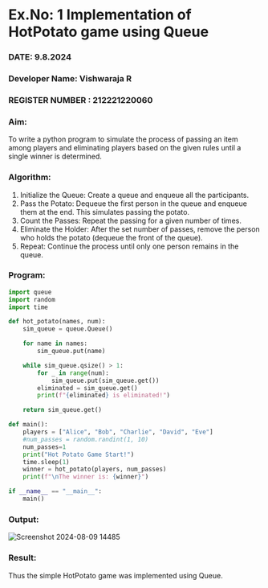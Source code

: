 # Ex.No: 1  Implementation of HotPotato game using Queue



### DATE: 9.8.2024                   

### Developer Name: Vishwaraja R
### REGISTER NUMBER : 212221220060



### Aim: 

To write a python program to simulate the process of passing an item among players and eliminating players based on the given rules until a single winner is determined.


### Algorithm:

1. Initialize the Queue: Create a queue and enqueue all the participants.
2. Pass the Potato: Dequeue the first person in the queue and enqueue them at the end. This simulates passing the potato.
3. Count the Passes: Repeat the passing for a given number of times.
4. Eliminate the Holder: After the set number of passes, remove the person who holds the potato (dequeue the front of the queue).
5. Repeat: Continue the process until only one person remains in the queue.



   
### Program:
```py
import queue
import random
import time

def hot_potato(names, num):
    sim_queue = queue.Queue()

    for name in names:
        sim_queue.put(name)

    while sim_queue.qsize() > 1:
        for _ in range(num):
            sim_queue.put(sim_queue.get())
        eliminated = sim_queue.get()
        print(f"{eliminated} is eliminated!")

    return sim_queue.get()

def main():
    players = ["Alice", "Bob", "Charlie", "David", "Eve"]
    #num_passes = random.randint(1, 10)
    num_passes=1
    print("Hot Potato Game Start!")
    time.sleep(1)
    winner = hot_potato(players, num_passes)
    print(f"\nThe winner is: {winner}")

if __name__ == "__main__":
    main()
```



### Output:

![Screenshot 2024-08-09 14485](https://github.com/user-attachments/assets/f21360e0-b5b9-4d9e-8ff0-42dac36872c4)




### Result:
Thus the simple HotPotato game was implemented using Queue.

